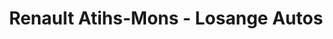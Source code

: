 ---
title: "Renault Atihs-Mons - Losange Autos"
url: /athis-mons/renault-atihs-mons-losange-autos/
shop: voiture
---